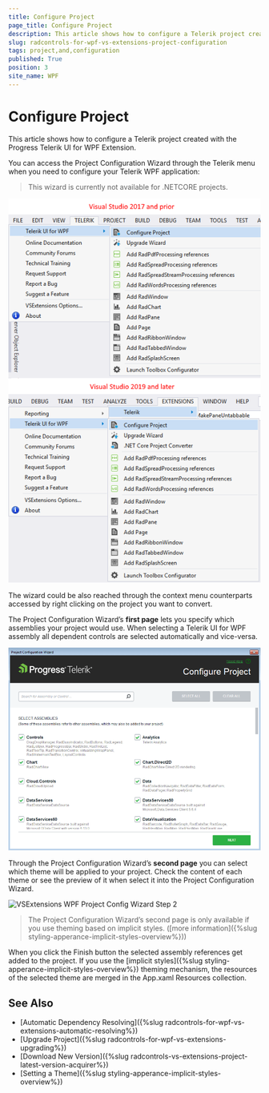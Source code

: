 ```yaml
---
title: Configure Project
page_title: Configure Project
description: This article shows how to configure a Telerik project created with the Progress Telerik UI for WPF Extension.
slug: radcontrols-for-wpf-vs-extensions-project-configuration
tags: project,and,configuration
published: True
position: 3
site_name: WPF
---
```


# Configure Project
 
This article shows how to configure a Telerik project created with the Progress Telerik UI for WPF Extension.

You can access the Project Configuration Wizard through the Telerik menu when you need to configure your Telerik WPF application:

> This wizard is currently not available for .NETCORE projects.

![VSExtentions WPF Overview Menu Configure](images/VSExtentions_WPF_OverviewMenuConfigure.png)

The wizard could be also reached through the context menu counterparts accessed by right clicking on the project you want to convert. 

The Project Configuration Wizard’s __first page__ lets you specify which assemblies your project would use. When selecting a Telerik UI for WPF assembly all dependent controls are selected automatically and vice-versa.

![Project Configuration Wizard](images/VSExtensions_WPF_ProjectConfigureWizard.png)       
	
Through the Project Configuration Wizard’s __second page__ you can select which theme will be applied to your project. Check the content of each theme or see the preview of it when select it into the Project Configuration Wizard.

![VSExtensions WPF Project Config Wizard Step 2](images/VSExtensions_WPF_ProjectConfigWizard_Step2.PNG)

>The Project Configuration Wizard’s second page is only available if you use theming based on implicit styles. ([more information]({%slug styling-apperance-implicit-styles-overview%}))           

When you click the Finish button the selected assembly references get added to the project. If you use the [implicit styles]({%slug styling-apperance-implicit-styles-overview%}) theming mechanism, the resources of the selected theme are merged in the App.xaml Resources collection.          

## See Also  
 * [Automatic Dependency Resolving]({%slug radcontrols-for-wpf-vs-extensions-automatic-resolving%})
 * [Upgrade Project]({%slug radcontrols-for-wpf-vs-extensions-upgrading%})
 * [Download New Version]({%slug radcontrols-vs-extensions-project-latest-version-acquirer%})
 * [Setting a Theme]({%slug styling-apperance-implicit-styles-overview%})

